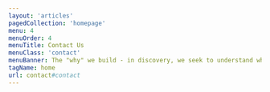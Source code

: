 ```yaml
---
layout: 'articles'
pagedCollection: 'homepage'
menu: 4
menuOrder: 4
menuTitle: Contact Us
menuClass: 'contact'
menuBanner: The "why" we build - in discovery, we seek to understand what problem we're solving and for whom.
tagName: home
url: contact#contact
---
```

